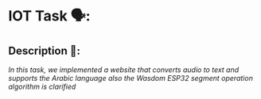 # IOT Task 🗣: 
## Description 📄:
*In this task, we implemented a website that converts audio to text and supports the Arabic language
also the Wasdom ESP32 segment operation algorithm is clarified*
